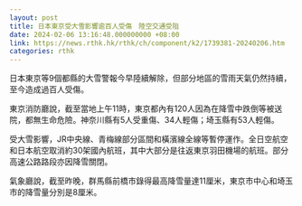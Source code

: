 ```yaml
---
layout: post
title: 日本東京受大雪影響逾百人受傷　陸空交通受阻
date: 2024-02-06 13:16:48.000000000 +08:00
link: https://news.rthk.hk/rthk/ch/component/k2/1739381-20240206.htm
categories: rthk
---
```


日本東京等9個都縣的大雪警報今早陸續解除，但部分地區的雪雨天氣仍然持續，至今造成過百人受傷。

東京消防廳說，截至當地上午11時，東京都內有120人因為在降雪中跌倒等被送院，都無生命危險。神奈川縣有5人受重傷、34人輕傷；埼玉縣有53人輕傷。

受大雪影響，JR中央線、青梅線部分區間和橫濱線全線等暫停運作。全日空航空和日本航空取消約30架國內航班，其中大部分是往返東京羽田機場的航班。部分高速公路路段亦因降雪關閉。

氣象廳說，截至昨晚，群馬縣前橋市錄得最高降雪量達11厘米，東京市中心和埼玉市的降雪量分別是8厘米。
